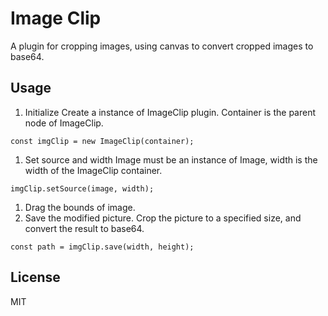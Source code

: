 # Image Clip
A plugin for cropping images, using canvas to convert cropped images to base64.
## Usage
1. Initialize
  Create a instance of ImageClip plugin. Container is the parent node of ImageClip.
  ```
  const imgClip = new ImageClip(container);
  ```
1. Set source and width
  Image must be an instance of Image, width is the width of the ImageClip container.
  ```
  imgClip.setSource(image, width);
  ```
1. Drag the bounds of image.
1. Save the modified picture.
  Crop the picture to a specified size, and convert the result to base64.
  ```
  const path = imgClip.save(width, height);
```
## License
MIT
